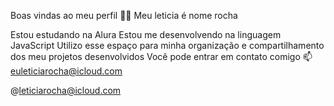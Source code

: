 Boas vindas ao meu perfil 💙💙
Meu leticia é nome rocha

Estou estudando na Alura
Estou me desenvolvendo na linguagem JavaScript
Utilizo esse espaço para minha organização e compartilhamento dos meu projetos desenvolvidos
Você pode entrar em contato comigo 📫
euleticiarocha@icloud.com

@leticiarocha@icloud.com
